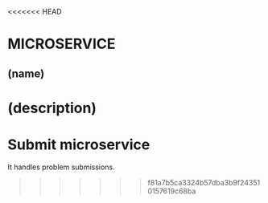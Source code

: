 <<<<<<< HEAD
# MICROSERVICE

## (name)

(description)
=======
# Submit microservice

It handles problem submissions.
>>>>>>> f81a7b5ca3324b57dba3b9f243510157619c68ba
